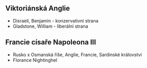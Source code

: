 ## Viktoriánská Anglie
- Disraeli, Benjamin - konzervativní strana
- Gladstone, William - liberální strana

## Francie císaře Napoleona III
- Rusko x Osmanská říše, Anglie, Francie, Sardinské království
- Florance Nightinghel
